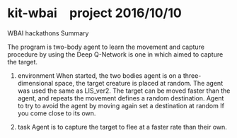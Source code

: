 # kit-wbai　project 2016/10/10
WBAI hackathons Summary

The program is two-body agent to learn the movement and capture procedure by using the Deep Q-Network is one in which aimed to capture the target.

1. environment
When started, the two bodies agent is on a three-dimensional space, the target creature is placed at random.
The agent was used the same as LIS_ver2.
The target can be moved faster than the agent, and repeats the movement defines a random destination. Agent to try to avoid the agent by moving again set a destination at random If you come close to its own.


2. task
Agent is to capture the target to flee at a faster rate than their own.

